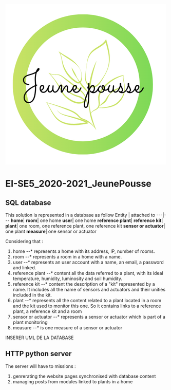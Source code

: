 ![alt text](https://github.com/Polytech-Sorbonne/EI-SE5_2020-2021_JeunePousse/blob/main/Code/Server/Logo_JeunePousse.png)
# EI-SE5_2020-2021_JeunePousse
## SQL database
This solution is represented in a database as follow
Entity | attached to 
---|---
**home**|
**room**| one home
**user**| one home
**reference plant**|
**reference kit**|
**plant**| one room, one reference plant, one reference kit
**sensor or actuator**| one plant
**measure**| one sensor or actuator

Considering that :
1. home
--* represents a home with its address, IP, number of rooms.
3. room
--* represents a room in a home with a name.
5. user
--* represents an user account with a name, an email, a password and linked.
7. reference plant
--* content all the data referred to a plant, with its ideal temperature, humidity, luminosity and soil humidity.
9. reference kit
--* content the description of a "kit" represented by a name. It includes all the name of sensors and actuators and their unities included in the kit.
11. plant
--* represents all the content related to a plant located in a room and the kit used to monitor this one. So it contains links to a reference plant, a reference kit and a room
13. sensor or actuator
--* represents a sensor or actuator which is part of a plant monitoring
15. measure
--* is one measure of a sensor or actuator

INSERER UML DE LA DATABASE

## HTTP python server
The server will have to missions :
1. genrerating the website pages synchronised with database content
2. managing posts from modules linked to plants in a home

